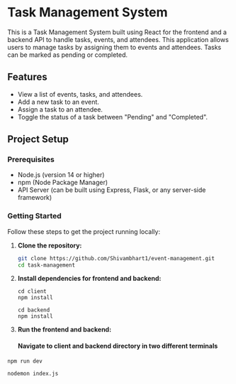 # Task Management System

This is a Task Management System built using React for the frontend and a backend API to handle tasks, events, and attendees. This application allows users to manage tasks by assigning them to events and attendees. Tasks can be marked as pending or completed.

## Features

- View a list of events, tasks, and attendees.
- Add a new task to an event.
- Assign a task to an attendee.
- Toggle the status of a task between "Pending" and "Completed".

## Project Setup

### Prerequisites

- Node.js (version 14 or higher)
- npm (Node Package Manager)
- API Server (can be built using Express, Flask, or any server-side framework)

### Getting Started

Follow these steps to get the project running locally:

1. **Clone the repository:**

   ```bash
   git clone https://github.com/Shivambhart1/event-management.git
   cd task-management
   ```

2. **Install dependencies for frontend and backend:**

   ```
   cd client
   npm install
   ```

   ```
   cd backend
   npm install
   ```

3. **Run the frontend and backend:**

   #### Navigate to client and backend directory in two different terminals

```
npm run dev
```

```
nodemon index.js

```
